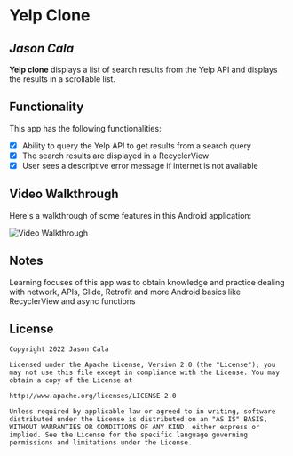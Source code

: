 # Yelp Clone

## *Jason Cala*

**Yelp clone** displays a list of search results from the Yelp API and displays the results in a scrollable list.

## Functionality

This app has the following functionalities:

* [x] Ability to query the Yelp API to get results from a search query
* [x] The search results are displayed in a RecyclerView
* [x] User sees a descriptive error message if internet is not available

## Video Walkthrough

Here's a walkthrough of some features in this Android application:

<img src='https://j.gifs.com/k2XW7x.gif' title='Video Walkthrough' width='' alt='Video Walkthrough' />

## Notes

Learning focuses of this app was to obtain knowledge and practice dealing with network, APIs, Glide, Retrofit and more Android basics like RecyclerView and async functions

## License

    Copyright 2022 Jason Cala

    Licensed under the Apache License, Version 2.0 (the "License"); you may not use this file except in compliance with the License. You may obtain a copy of the License at

    http://www.apache.org/licenses/LICENSE-2.0

    Unless required by applicable law or agreed to in writing, software distributed under the License is distributed on an "AS IS" BASIS, WITHOUT WARRANTIES OR CONDITIONS OF ANY KIND, either express or implied. See the License for the specific language governing permissions and limitations under the License.